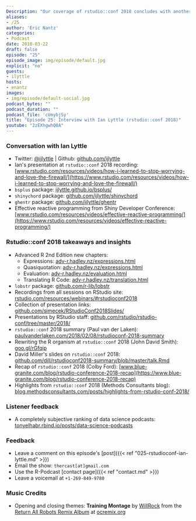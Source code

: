 ```yaml
---
Description: "Our coverage of rstudio::conf 2018 concludes with another great interview!  I talk with Ian Lyttle about his personal journey to using R, the value that shiny brings in communicating with customers, and his new package to ease the pain of working with enterprise GitHub installations.  I also discuss my key insights and takeaways from the extending tidyverse training and talks I attended. I hope you enjoy this jam-packed episode of the R-Podcast!"  
aliases:
- /25
author: 'Eric Nantz'
categories:
- Podcast
date: 2018-03-22
draft: false
episode: "25"
episode_image: img/episode/default.jpg
explicit: "no"
guests:
- ilyttle
hosts:
- enantz
images:
- img/episode/default-social.jpg
podcast_bytes: ""
podcast_duration: ""
podcast_file: 'cUmybjSy'
title: "Episode 25: Interview with Ian Lyttle (rstudio::conf 2018)"
youtube: "2zEXhgwhQ0A"
---
```


### Conversation with Ian Lyttle

* Twitter: [@ijlyttle](https://twitter.com/ijlyttle) | Github: [github.com/ijlyttle](https://github.com/ijlyttle/)
* Ian's presentation at `rstudio::conf` 2018 recording: [www.rstudio.com/resources/videos/how-i-learned-to-stop-worrying-and-love-the-firewall/](https://www.rstudio.com/resources/videos/how-i-learned-to-stop-worrying-and-love-the-firewall/)
* `bsplus` package: [ijlyttle.github.io/bsplus/](https://ijlyttle.github.io/bsplus)
* `shinychord` package: [github.com/ijlyttle/shinychord](https://github.com/ijlyttle/shinychord)
* `ghentr` package: [github.com/ijlyttle/ghentr](https://github.com/ijlyttle/ghentr)
* Effective reactive programming from Shiny Developer Conference: [www.rstudio.com/resources/videos/effective-reactive-programming/](https://www.rstudio.com/resources/videos/effective-reactive-programming/)

### Rstudio::conf 2018 takeaways and insights 

* Advanced R 2nd Edition new chapters: 
    * Expressions: [adv-r.hadley.nz/expressions.html](https://adv-r.hadley.nz/expressions.html)
    * Quasiquotation: [adv-r.hadley.nz/expressions.html](https://adv-r.hadley.nz/expressions.html)
    * Evaluation: [adv-r.hadley.nz/evaluation.html](https://adv-r.hadley.nz/evaluation.html)
    * Translating R Code: [adv-r.hadley.nz/translation.html](https://adv-r.hadley.nz/translation.html)
* `lobstr` package: [github.com/r-lib/lobstr](https://github.com/r-lib/lobstr)
* Recordings from all sessions on RStudio site: [rstudio.com/resources/webinars/#rstudioconf2018](https://www.rstudio.com/resources/webinars/#rstudioconf2018)
* Collection of presentation links: [github.com/simecek/RStudioConf2018Slides/](https://github.com/simecek/RStudioConf2018Slides/)
* Presentations by RStudio staff: [github.com/rstudio/rstudio-conf/tree/master/2018/](https://github.com/rstudio/rstudio-conf/tree/master/2018/)
* `rstudio::conf` 2018 summary (Paul van der Laken): [paulvanderlaken.com/2018/02/08/rstudioconf-2018-summary](https://paulvanderlaken.com/2018/02/08/rstudioconf-2018-summary/)
* Rewriting the R organism at `rstudio::conf` 2018 (John David Smith): [goo.gl/rGfqip](https://goo.gl/rGfqip)
* David Miller's slides on `rstudio::conf` 2018: [github.com/dill/rstudioconf2018-summary/blob/master/talk.Rmd](https://github.com/dill/rstudioconf2018-summary/blob/master/talk.Rmd)
* Recap of `rstudio::conf` 2018 (Colby Ford): [www.blue-granite.com/blog/rstudio-conference-2018-recap](https://www.blue-granite.com/blog/rstudio-conference-2018-recap)
* Highlights from `rstudio::conf` 2018 (Methods Consultants blog): [blog.methodsconsultants.com/posts/highlights-from-rstudio-conf-2018/](https://blog.methodsconsultants.com/posts/highlights-from-rstudio-conf-2018/)

### Listener feedback

* A completely subjective ranking of data science podcasts: [tonyelhabr.rbind.io/posts/data-science-podcasts](https://tonyelhabr.rbind.io/posts/data-science-podcasts/) 

### Feedback

- Leave a comment on this episode's [post]({{< ref "025-rstudioconf-ian-lyttle.md" >}})
- Email the show: `thercast[at]gmail.com`
- Use the R-Podcast [contact page]({{< ref "contact.md" >}})
- Leave a voicemail at `+1-269-849-9780`

### Music Credits

- Opening and closing themes: __Training Montage__ by [WillRock](http://ocremix.org/artist/5043/willrock)  from the [Return All Robots Remix Album](http://ocremix.org/events/returnallrobots/) at [ocremix.org](http://ocremix.org/)
